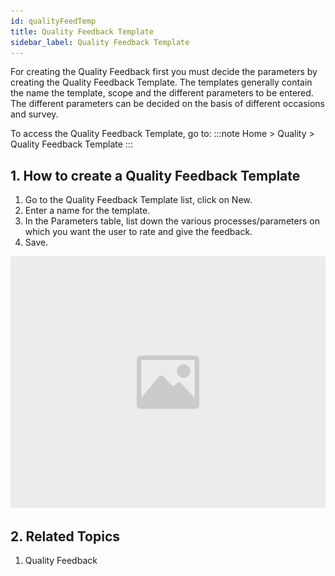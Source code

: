 ```yaml
---
id: qualityFeedTemp
title: Quality Feedback Template
sidebar_label: Quality Feedback Template
---
```


For creating the Quality Feedback first you must decide the parameters by creating the Quality Feedback Template. The templates generally contain the name the template, scope and the different parameters to be entered. The different parameters can be decided on the basis of different occasions and survey.

To access the Quality Feedback Template, go to:
:::note
Home > Quality > Quality Feedback Template
:::

## 1. How to create a Quality Feedback Template

1. Go to the Quality Feedback Template list, click on New.
1. Enter a name for the template.
1. In the Parameters table, list down the various processes/parameters on which you want the user to rate and give the feedback.
1. Save.

![image](images/image.jpg)
## 2. Related Topics

1. Quality Feedback
